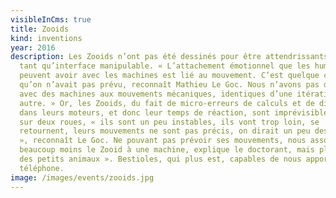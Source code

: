 ```yaml
---
visibleInCms: true
title: Zooids
kind: inventions
year: 2016
description: Les Zooids n’ont pas été dessinés pour être attendrissants mais en
  tant qu’interface manipulable. « L’attachement émotionnel que les humains
  peuvent avoir avec les machines est lié au mouvement. C’est quelque chose
  qu’on n’avait pas prévu, reconnaît Mathieu Le Goc. Nous n’avons pas d’empathie
  avec des machines aux mouvements mécaniques, identiques d’une itération à une
  autre. » Or, les Zooids, du fait de micro-erreurs de calculs et de divergences
  dans leurs moteurs, et donc leur temps de réaction, sont imprévisibles. Montés
  sur deux roues, « ils sont un peu instables, ils vont trop loin, se
  retournent, leurs mouvements ne sont pas précis, on dirait un peu des clowns
  », reconnaît Le Goc. Ne pouvant pas prévoir ses mouvements, nous associons
  beaucoup moins le Zooid à une machine, explique le doctorant, mais plutôt « à
  des petits animaux ». Bestioles, qui plus est, capables de nous apporter notre
  téléphone.
image: /images/events/zooids.jpg
---
```

